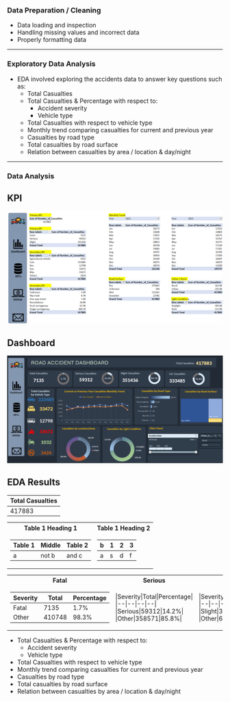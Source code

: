### Data Preparation / Cleaning
* Data loading and inspection
* Handling missing values and incorrect data
* Properly formatting data

---

### Exploratory Data Analysis
* EDA involved exploring the accidents data to answer key questions such as:
    * Total Casualties
    * Total Casualties & Percentage with respect to:
        * Accident severity
        * Vehicle type
    * Total Casualties with respect to vehicle type
    * Monthly trend comparing casualties for current and previous year
    * Casualties by road type
    * Total casualties by road surface
    * Relation between casualties by area / location & day/night

---

### Data Analysis
## KPI
![KPI](KPI.png)

## Dashboard
![Dashboard](Dashboard.png)

## EDA Results
|Total Casualties|
|---|
|417883|


<table>
<tr><th>Table 1 Heading 1 </th><th>Table 1 Heading 2</th></tr>
<tr><td>

|Table 1| Middle | Table 2|
|--|--|--|
|a| not b|and c |

</td><td>

|b|1|2|3| 
|--|--|--|--|
|a|s|d|f|

</td></tr> </table>




<table>
<tr><th>Fatal </th><th>Serious </th><th>Slight</th></tr>
<tr><td>

|Severity|Total|Percentage|
|--|--|--|
|Fatal|7135|1.7%|
|Other|410748|98.3%|

</td><td>

|Severity|Total|Percentage|
|--|--|--|--|
|Serious|59312|14.2%|
|Other|358571|85.8%|

</td><td>
|Severity|Total|Percentage|
|--|--|--|--|
|Slight|351436|84.1%|
|Other|66447|15.9%|
</tr></table>



* Total Casualties & Percentage with respect to:
    * Accident severity
    * Vehicle type
* Total Casualties with respect to vehicle type
* Monthly trend comparing casualties for current and previous year
* Casualties by road type
* Total casualties by road surface
* Relation between casualties by area / location & day/night